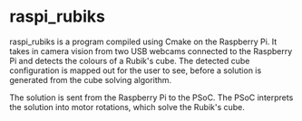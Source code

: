 # raspi_rubiks

raspi_rubiks is a program compiled using Cmake on the Raspberry Pi.
It takes in camera vision from two USB webcams connected to the Raspberry Pi and detects the colours of a Rubik's cube.
The detected cube configuration is mapped out for the user to see, before a solution is generated from the cube solving algorithm.

The solution is sent from the Raspberry Pi to the PSoC. The PSoC interprets the solution into motor rotations, which solve the Rubik's cube.

